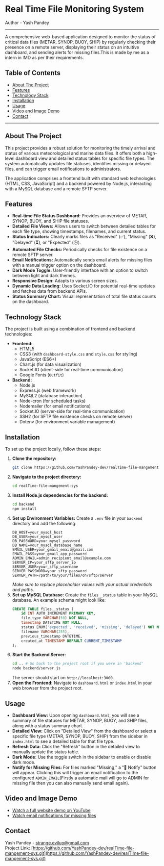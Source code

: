 # Real Time File Monitoring System
Author - Yash Pandey
_ _ _

A comprehensive web-based application designed to monitor the status of critical data files (METAR, SYNOP, BUOY, SHIP) by regularly checking their presence on a remote server, displaying their status on an intuitive dashboard, and sending alerts for missing files.This is made by me as a intern in IMD as per their requirements.

## Table of Contents

* [About The Project](#about-the-project)
* [Features](#features)
* [Technology Stack](#technology-stack)
* [Installation](#installation)
* [Usage](#usage)
* [Video and Image Demo](#video-and-image-demo)
* [Contact](#contact)

---

## About The Project

This project provides a robust solution for monitoring the timely arrival and status of various meteorological and marine data files. It offers both a high-level dashboard view and detailed status tables for specific file types. The system automatically updates file statuses, identifies missing or delayed files, and can trigger email notifications to administrators.

The application comprises a frontend built with standard web technologies (HTML, CSS, JavaScript) and a backend powered by Node.js, interacting with a MySQL database and a remote SFTP server.

## Features

* **Real-time File Status Dashboard:** Provides an overview of METAR, SYNOP, BUOY, and SHIP file statuses.
* **Detailed File Views:** Allows users to switch between detailed tables for each file type, showing timestamps, filenames, and current status.
* **Status Indicators:** Clearly marks files as "Received" (✅), "Missing" (❌), "Delayed" (⏳), or "Expected" (🕒).
* **Automated File Checks:** Periodically checks for file existence on a remote SFTP server.
* **Email Notifications:** Automatically sends email alerts for missing files with a manual trigger option on the dashboard.
* **Dark Mode Toggle:** User-friendly interface with an option to switch between light and dark themes.
* **Responsive Design:** Adapts to various screen sizes.
* **Dynamic Data Loading:** Uses Socket.IO for potential real-time updates and fetches data from backend APIs.
* **Status Summary Chart:** Visual representation of total file status counts on the dashboard.

## Technology Stack

The project is built using a combination of frontend and backend technologies:

* **Frontend:**
    * HTML5
    * CSS3 (with `dashboard-style.css` and `style.css` for styling)
    * JavaScript (ES6+)
    * Chart.js (for data visualization)
    * Socket.IO (client-side for real-time communication)
    * Google Fonts (`Outfit`)
* **Backend:**
    * Node.js
    * Express.js (web framework)
    * MySQL2 (database interaction)
    * Node-cron (for scheduled tasks)
    * Nodemailer (for email notifications)
    * Socket.IO (server-side for real-time communication)
    * SSH2 (for SFTP file existence checks on remote server)
    * Dotenv (for environment variable management)

## Installation

To set up the project locally, follow these steps:

1.  **Clone the repository:**
    ```bash
    git clone https://github.com/YashPandey-dev/realTime-file-mangement-sys.git
    ```
2.  **Navigate to the project directory:**
    ```bash
    cd realTime-file-mangement-sys
    ```
3.  **Install Node.js dependencies for the backend:**
    ```bash
    cd backend
    npm install
    ```
4.  **Set up Environment Variables:**
    Create a `.env` file in your `backend` directory and add the following:
    ```
    DB_HOST=your_mysql_host
    DB_USER=your_mysql_user
    DB_PASSWORD=your_mysql_password
    DB_NAME=your_mysql_database_name
    EMAIL_USER=your_gmail_email@gmail.com
    EMAIL_PASS=your_gmail_app_password
    ADMIN_EMAIL=admin_recipient_email@example.com
    SERVER_IP=your_sftp_server_ip
    SERVER_USER=your_sftp_username
    SERVER_PASSWORD=your_sftp_password
    SERVER_PATH=/path/to/your/files/on/sftp/server
    ```
    *Make sure to replace placeholder values with your actual credentials and paths.*
5.  **Set up MySQL Database:**
    Create the `files__status` table in your MySQL database. An example schema might look like:
    ```sql
    CREATE TABLE files__status (
        id INT AUTO_INCREMENT PRIMARY KEY,
        file_type VARCHAR(50) NOT NULL,
        timestamp DATETIME NOT NULL,
        status ENUM('expected', 'received', 'missing', 'delayed') NOT NULL,
        filename VARCHAR(255),
        previous_timestamp DATETIME,
        created_at TIMESTAMP DEFAULT CURRENT_TIMESTAMP
    );
    ```
6.  **Start the Backend Server:**
    ```bash
    cd .. # Go back to the project root if you were in 'backend'
    node backend/server.js
    ```
    The server should start on `http://localhost:3000`.
7.  **Open the Frontend:**
    Navigate to `dashboard.html` or `index.html` in your web browser from the project root.

## Usage

* **Dashboard View:** Upon opening `dashboard.html`, you will see a summary of file statuses for METAR, SYNOP, BUOY, and SHIP files, along with a status summary chart.
* **Detailed View:** Click on "Detailed View" from the dashboard or select a specific file type (METAR, SYNOP, BUOY, SHIP) from the sidebar in `index.html` to see a detailed table for that file type.
* **Refresh Data:** Click the "Refresh" button in the detailed view to manually update the status table.
* **Dark Mode:** Use the toggle switch in the sidebar to enable or disable dark mode.
* **Notify for Missing Files:** For files marked "Missing," a "📧 Notify" button will appear. Clicking this will trigger an email notification to the configured `ADMIN_EMAIL`(Firstly a automatic mail will go to ADMIN for missing file then you can also manually send email again).

## Video and Image Demo

* [Watch a full website demo on YouTube](https://www.youtube.com/watch?v=xfbzeQtxJ-U)
* [Watch email notifications for missing files](http://youtube.com/post/UgkxQQ_aShmHksHE876oOhXMBuclwIUephJ1?si=THEgCMqf0BuJdPEc)

## Contact

Yash Pandey - [strange.evilup@gmail.com](mailto:strange.evilup@gmail.com)
<br>
Project Link: [https://github.com/YashPandey-dev/realTime-file-mangement-sys.git](https://github.com/YashPandey-dev/realTime-file-mangement-sys.git)
